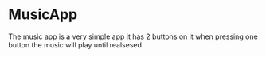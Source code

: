 # MusicApp

The music app is a very simple app it has 2 buttons on it when pressing one button the music will play until realsesed
